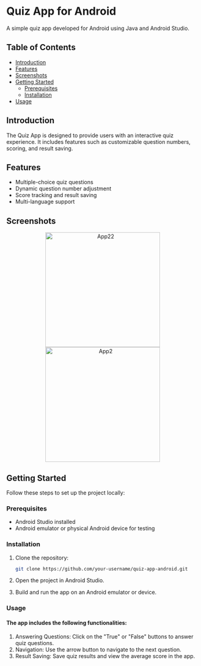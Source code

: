 # Quiz App for Android

A simple quiz app developed for Android using Java and Android Studio.

## Table of Contents

- [Introduction](#introduction)
- [Features](#features)
- [Screenshots](#screenshots)
- [Getting Started](#getting-started)
  - [Prerequisites](#prerequisites)
  - [Installation](#installation)
- [Usage](#usage)


## Introduction

The Quiz App is designed to provide users with an interactive quiz experience. It includes features such as customizable question numbers, scoring, and result saving.

## Features

- Multiple-choice quiz questions
- Dynamic question number adjustment
- Score tracking and result saving
- Multi-language support


## Screenshots

<p align="center">
  <img src="https://github.com/Alihazrati99/Quiz-app/assets/156400087/8bdb75f1-338f-4be6-ac2d-ca78d9c55ff0.jpg" width="300" alt="App22">
  <img src="https://github.com/Alihazrati99/Quiz-app/assets/156400087/73b119b8-c987-40f5-ad97-e411f003ab5f.jpg" width="300" alt="App2">
</p>




## Getting Started

Follow these steps to set up the project locally:

### Prerequisites

- Android Studio installed
- Android emulator or physical Android device for testing

### Installation

1. Clone the repository:

   ```bash
   git clone https://github.com/your-username/quiz-app-android.git

1. Open the project in Android Studio.

2. Build and run the app on an Android emulator or device.

### Usage

#### The app includes the following functionalities:
1. Answering Questions: Click on the "True" or "False" buttons to answer quiz questions.
2. Navigation: Use the arrow button to navigate to the next question.
3. Result Saving: Save quiz results and view the average score in the app.
